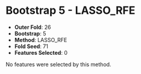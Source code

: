 # Bootstrap 5 - LASSO_RFE

- **Outer Fold**: 26
- **Bootstrap**: 5
- **Method**: LASSO_RFE
- **Fold Seed**: 71
- **Features Selected**: 0

No features were selected by this method.

